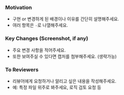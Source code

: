 ### Motivation

- 구현 or 변경하게 된 배경이나 이유를 간단히 설명해주세요.
- 여러 항목은 `-`로 나열해주세요.

### Key Changes (Screenshot, if any)

- 주요 변경 사항을 적어주세요.
- 또한 보여주실 수 있다면 캡처를 첨부해주세요. (생략가능)

### To Reviewers

- 리뷰어에게 요청하거나 알리고 싶은 내용을 작성해주세요.
- 예: 특정 파일 위주로 봐주세요, 로직 검토 요청 등
